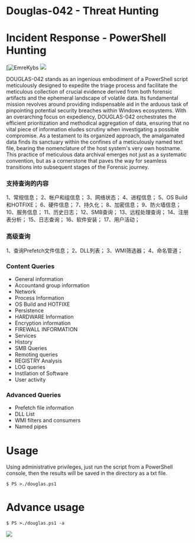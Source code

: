 # Douglas-042 - Threat Hunting 
# Incident Response - PowerShell Hunting
[![EmreKybs](https://img.shields.io/badge/MadeBy-Emrekybs-blue)
<img src="https://github.com/emrekybs/Douglas-042/blob/main/Douglas.png">
   
DOUGLAS-042 stands as an ingenious embodiment of a PowerShell script meticulously designed to expedite the triage process and facilitate the meticulous collection of crucial evidence derived from both forensic artifacts and the ephemeral landscape of volatile data. Its fundamental mission revolves around providing indispensable aid in the arduous task of pinpointing potential security breaches within Windows ecosystems. With an overarching focus on expediency, DOUGLAS-042 orchestrates the efficient prioritization and methodical aggregation of data, ensuring that no vital piece of information eludes scrutiny when investigating a possible compromise. As a testament to its organized approach, the amalgamated data finds its sanctuary within the confines of a meticulously named text file, bearing the nomenclature of the host system's very own hostname. This practice of meticulous data archival emerges not just as a systematic convention, but as a cornerstone that paves the way for seamless transitions into subsequent stages of the Forensic journey.

### 支持查询的内容
1、常规信息；
2、帐户和组信息；
3、网络状态；
4、进程信息；
5、OS Build和HOTFIXE；
6、硬件信息；
7、持久化；
8、加密信息；
9、防火墙信息；
10、服务信息；
11、历史日志；
12、SMB查询；
13、远程处理查询；
14、注册表分析；
15、日志查询；
16、软件安装；
17、用户活动；

### 高级查询
1、查询Prefetch文件信息；
2、DLL列表；
3、WMI筛选器；
4、命名管道；


### Content Queries
* General information
* Accountand group information
* Network
* Process Information
* OS Build and HOTFIXE 
* Persistence
* HARDWARE Information
* Encryption information
* FIREWALL INFORMATION
* Services
* History
* SMB Queries
* Remoting queries
* REGISTRY Analysis
* LOG queries
* Instllation of Software
* User activity
### Advanced Queries
* Prefetch file information
* DLL List
* WMI filters and consumers
* Named pipes

# Usage
Using administrative privileges, just run the script from a PowerShell console, then the results will be saved in the directory as a txt file.

    $ PS >./douglas.ps1
    
# Advance usage
    $ PS >./douglas.ps1 -a

<img src="https://github.com/emrekybs/Douglas-042/blob/main/png.jpg">

